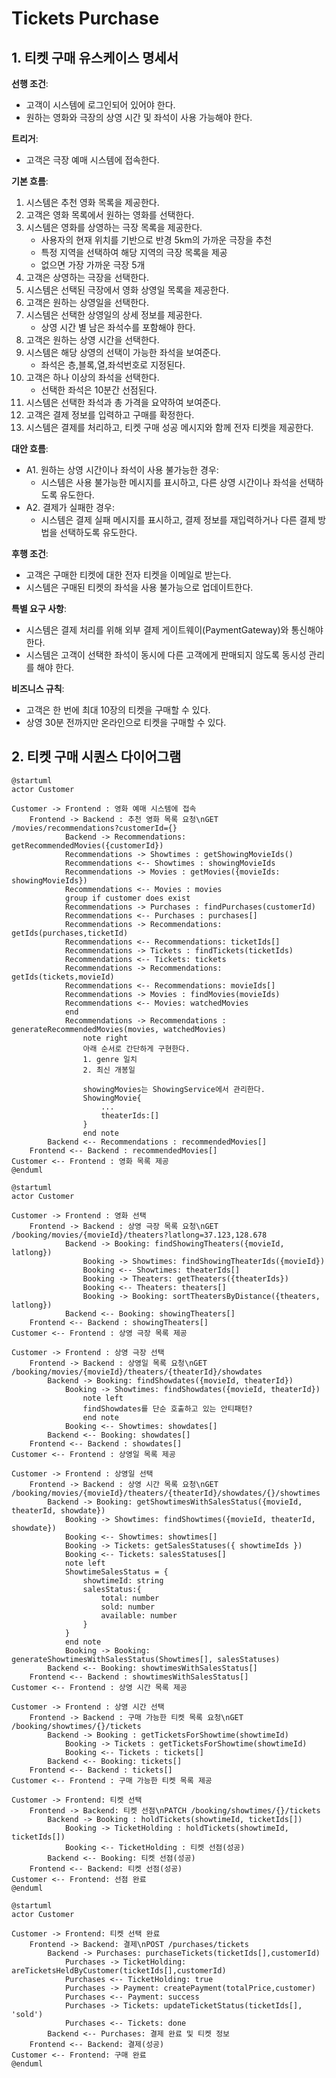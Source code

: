 # Tickets Purchase

## 1. 티켓 구매 유스케이스 명세서

**선행 조건**:

-   고객이 시스템에 로그인되어 있어야 한다.
-   원하는 영화와 극장의 상영 시간 및 좌석이 사용 가능해야 한다.

**트리거**:

-   고객은 극장 예매 시스템에 접속한다.

**기본 흐름**:

1. 시스템은 추천 영화 목록을 제공한다.
1. 고객은 영화 목록에서 원하는 영화를 선택한다.
1. 시스템은 영화를 상영하는 극장 목록을 제공한다.
    - 사용자의 현재 위치를 기반으로 반경 5km의 가까운 극장을 추천
    - 특정 지역을 선택하여 해당 지역의 극장 목록을 제공
    - 없으면 가장 가까운 극장 5개
1. 고객은 상영하는 극장을 선택한다.
1. 시스템은 선택된 극장에서 영화 상영일 목록을 제공한다.
1. 고객은 원하는 상영일을 선택한다.
1. 시스템은 선택한 상영일의 상세 정보를 제공한다.
    - 상영 시간 별 남은 좌석수를 포함해야 한다.
1. 고객은 원하는 상영 시간을 선택한다.
1. 시스템은 해당 상영의 선택이 가능한 좌석을 보여준다.
    - 좌석은 층,블록,열,좌석번호로 지정된다.
1. 고객은 하나 이상의 좌석을 선택한다.
    - 선택한 좌석은 10분간 선점된다.
1. 시스템은 선택한 좌석과 총 가격을 요약하여 보여준다.
1. 고객은 결제 정보를 입력하고 구매를 확정한다.
1. 시스템은 결제를 처리하고, 티켓 구매 성공 메시지와 함께 전자 티켓을 제공한다.

**대안 흐름**:

-   A1. 원하는 상영 시간이나 좌석이 사용 불가능한 경우:
    -   시스템은 사용 불가능한 메시지를 표시하고, 다른 상영 시간이나 좌석을 선택하도록 유도한다.
-   A2. 결제가 실패한 경우:
    -   시스템은 결제 실패 메시지를 표시하고, 결제 정보를 재입력하거나 다른 결제 방법을 선택하도록 유도한다.

**후행 조건**:

-   고객은 구매한 티켓에 대한 전자 티켓을 이메일로 받는다.
-   시스템은 구매된 티켓의 좌석을 사용 불가능으로 업데이트한다.

**특별 요구 사항**:

-   시스템은 결제 처리를 위해 외부 결제 게이트웨이(PaymentGateway)와 통신해야 한다.
-   시스템은 고객이 선택한 좌석이 동시에 다른 고객에게 판매되지 않도록 동시성 관리를 해야 한다.

**비즈니스 규칙**:

-   고객은 한 번에 최대 10장의 티켓을 구매할 수 있다.
-   상영 30분 전까지만 온라인으로 티켓을 구매할 수 있다.

## 2. 티켓 구매 시퀀스 다이어그램

```plantuml
@startuml
actor Customer

Customer -> Frontend : 영화 예매 시스템에 접속
    Frontend -> Backend : 추천 영화 목록 요청\nGET /movies/recommendations?customerId={}
            Backend -> Recommendations: getRecommendedMovies({customerId})
            Recommendations -> Showtimes : getShowingMovieIds()
            Recommendations <-- Showtimes : showingMovieIds
            Recommendations -> Movies : getMovies({movieIds: showingMovieIds})
            Recommendations <-- Movies : movies
            group if customer does exist
            Recommendations -> Purchases : findPurchases(customerId)
            Recommendations <-- Purchases : purchases[]
            Recommendations -> Recommendations: getIds(purchases,ticketId)
            Recommendations <-- Recommendations: ticketIds[]
            Recommendations -> Tickets : findTickets(ticketIds)
            Recommendations <-- Tickets: tickets
            Recommendations -> Recommendations: getIds(tickets,movieId)
            Recommendations <-- Recommendations: movieIds[]
            Recommendations -> Movies : findMovies(movieIds)
            Recommendations <-- Movies: watchedMovies
            end
            Recommendations -> Recommendations : generateRecommendedMovies(movies, watchedMovies)
                note right
                아래 순서로 간단하게 구현한다.
                1. genre 일치
                2. 최신 개봉일

                showingMovies는 ShowingService에서 관리한다.
                ShowingMovie{
                    ...
                    theaterIds:[]
                }
                end note
        Backend <-- Recommendations : recommendedMovies[]
    Frontend <-- Backend : recommendedMovies[]
Customer <-- Frontend : 영화 목록 제공
@enduml
```

```plantuml
@startuml
actor Customer

Customer -> Frontend : 영화 선택
    Frontend -> Backend : 상영 극장 목록 요청\nGET /booking/movies/{movieId}/theaters?latlong=37.123,128.678
            Backend -> Booking: findShowingTheaters({movieId, latlong})
                Booking -> Showtimes: findShowingTheaterIds({movieId})
                Booking <-- Showtimes: theaterIds[]
                Booking -> Theaters: getTheaters({theaterIds})
                Booking <-- Theaters: theaters[]
                Booking -> Booking: sortTheatersByDistance({theaters, latlong})
            Backend <-- Booking: showingTheaters[]
    Frontend <-- Backend : showingTheaters[]
Customer <-- Frontend : 상영 극장 목록 제공

Customer -> Frontend : 상영 극장 선택
    Frontend -> Backend : 상영일 목록 요청\nGET /booking/movies/{movieId}/theaters/{theaterId}/showdates
        Backend -> Booking: findShowdates({movieId, theaterId})
            Booking -> Showtimes: findShowdates({movieId, theaterId})
                note left
                findShowdates를 단순 호출하고 있는 안티패턴?
                end note
            Booking <-- Showtimes: showdates[]
        Backend <-- Booking: showdates[]
    Frontend <-- Backend : showdates[]
Customer <-- Frontend : 상영일 목록 제공

Customer -> Frontend : 상영일 선택
    Frontend -> Backend : 상영 시간 목록 요청\nGET /booking/movies/{movieId}/theaters/{theaterId}/showdates/{}/showtimes
        Backend -> Booking: getShowtimesWithSalesStatus({movieId, theaterId, showdate})
            Booking -> Showtimes: findShowtimes({movieId, theaterId, showdate})
            Booking <-- Showtimes: showtimes[]
            Booking -> Tickets: getSalesStatuses({ showtimeIds })
            Booking <-- Tickets: salesStatuses[]
            note left
            ShowtimeSalesStatus = {
                showtimeId: string
                salesStatus:{
                    total: number
                    sold: number
                    available: number
                }
            }
            end note
            Booking -> Booking: generateShowtimesWithSalesStatus(Showtimes[], salesStatuses)
        Backend <-- Booking: showtimesWithSalesStatus[]
    Frontend <-- Backend : showtimesWithSalesStatus[]
Customer <-- Frontend : 상영 시간 목록 제공

Customer -> Frontend : 상영 시간 선택
    Frontend -> Backend : 구매 가능한 티켓 목록 요청\nGET /booking/showtimes/{}/tickets
        Backend -> Booking : getTicketsForShowtime(showtimeId)
            Booking -> Tickets : getTicketsForShowtime(showtimeId)
            Booking <-- Tickets : tickets[]
        Backend <-- Booking: tickets[]
    Frontend <-- Backend : tickets[]
Customer <-- Frontend : 구매 가능한 티켓 목록 제공

Customer -> Frontend: 티켓 선택
    Frontend -> Backend: 티켓 선점\nPATCH /booking/showtimes/{}/tickets
        Backend -> Booking : holdTickets(showtimeId, ticketIds[])
            Booking -> TicketHolding : holdTickets(showtimeId, ticketIds[])
            Booking <-- TicketHolding : 티켓 선점(성공)
        Backend <-- Booking: 티켓 선점(성공)
    Frontend <-- Backend: 티켓 선점(성공)
Customer <-- Frontend: 선점 완료
@enduml
```

```plantuml
@startuml
actor Customer

Customer -> Frontend: 티켓 선택 완료
    Frontend -> Backend: 결제\nPOST /purchases/tickets
        Backend -> Purchases: purchaseTickets(ticketIds[],customerId)
            Purchases -> TicketHolding: areTicketsHeldByCustomer(ticketIds[],customerId)
            Purchases <-- TicketHolding: true
            Purchases -> Payment: createPayment(totalPrice,customer)
            Purchases <-- Payment: success
            Purchases -> Tickets: updateTicketStatus(ticketIds[], 'sold')
            Purchases <-- Tickets: done
        Backend <-- Purchases: 결제 완료 및 티켓 정보
    Frontend <-- Backend: 결제(성공)
Customer <-- Frontend: 구매 완료
@enduml
```
